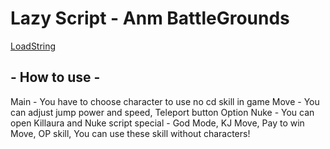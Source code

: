 # Lazy Script - Anm BattleGrounds
[LoadString](loadstring(game:HttpGet("https://raw.githubusercontent.com/IFeelPower/Battle/refs/heads/main/Latest"))())
## - How to use -
Main - You have to choose character to use no cd skill in game
Move - You can adjust jump power and speed, Teleport button
Option Nuke - You can open Killaura and Nuke script
special - God Mode, KJ Move, Pay to win Move, OP skill, You can use these skill without characters!
